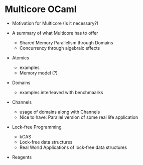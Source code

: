 # Multicore OCaml

* Motivation for Multicore (Is it necessary?)

* A summary of what Multicore has to offer
  - Shared Memory Parallelism through Domains
  - Concurrency through algebraic effects

* Atomics
  - examples
  - Memory model (?)

* Domains
  - examples interleaved with benchmaarks

* Channels
  - usage of domains along with Channels
  - Nice to have: Parallel version of some real life application

* Lock-free Programming
  - kCAS
  - Lock-free data structures
  - Real World Applications of lock-free data structures

* Reagents
